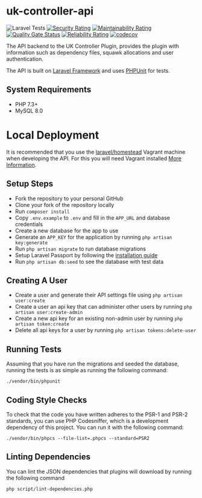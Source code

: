 # uk-controller-api

![Laravel Tests](https://github.com/VATSIM-UK/uk-controller-api/workflows/Laravel%20Tests/badge.svg)
[![Security Rating](https://sonarcloud.io/api/project_badges/measure?project=VATSIM-UK_uk-controller-api&metric=security_rating)](https://sonarcloud.io/dashboard?id=VATSIM-UK_uk-controller-api)
[![Maintainability Rating](https://sonarcloud.io/api/project_badges/measure?project=VATSIM-UK_uk-controller-api&metric=sqale_rating)](https://sonarcloud.io/dashboard?id=VATSIM-UK_uk-controller-api)
[![Quality Gate Status](https://sonarcloud.io/api/project_badges/measure?project=VATSIM-UK_uk-controller-api&metric=alert_status)](https://sonarcloud.io/dashboard?id=VATSIM-UK_uk-controller-api)
[![Reliability Rating](https://sonarcloud.io/api/project_badges/measure?project=VATSIM-UK_uk-controller-api&metric=reliability_rating)](https://sonarcloud.io/dashboard?id=VATSIM-UK_uk-controller-api)
[![codecov](https://codecov.io/gh/VATSIM-UK/uk-controller-api/branch/master/graph/badge.svg)](https://codecov.io/gh/VATSIM-UK/uk-controller-api)

The API backend to the UK Controller Plugin, provides the plugin with information such
as dependency files, squawk allocations and user authentication.

The API is built on [Laravel Framework](https://laravel.com/) and uses [PHPUnit](https://phpunit.de/) for tests.

## System Requirements

- PHP 7.3+
- MySQL 8.0

# Local Deployment

It is recommended that you use the [laravel/homestead](https://laravel.com/docs/homestead) Vagrant machine when developing
the API. For this you will need Vagrant installed [More Information](https://www.vagrantup.com/downloads.html).

## Setup Steps

- Fork the repository to your personal GitHub
- Clone your fork of the repository locally
- Run `composer install`
- Copy `.env.example` to `.env` and fill in the `APP_URL` and database credentials
- Create a new database for the app to use
- Generate an `APP_KEY` for the application by running `php artisan key:generate`
- Run `php artisan migrate` to run database migrations
- Setup Laravel Passport by following the [installation guide](https://laravel.com/docs/5.7/passport#frontend-quickstart)
- Run `php artisan db:seed` to see the database with test data

## Creating A User

- Create a user and generate their API settings file using `php artisan user:create`
- Create a user an api key that can administer other users by running `php artisan user:create-admin`
- Create a new api key for an existing non-admin user by running `php artisan token:create`
- Delete all api keys for a user by running `php artisan tokens:delete-user`

## Running Tests

Assuming that you have run the migrations and seeded the database, running the tests is as simple as
running the following command:

`./vendor/bin/phpunit`

## Coding Style Checks

To check that the code you have written adheres to the PSR-1 and PSR-2 standards, you can use PHP Codesniffer,
which is a development dependency of this project. You can run it with the following command:

`./vendor/bin/phpcs --file-list=.phpcs --standard=PSR2`

## Linting Dependencies

You can lint the JSON dependencies that plugins will download by running the following command

`php script/lint-dependencies.php`
